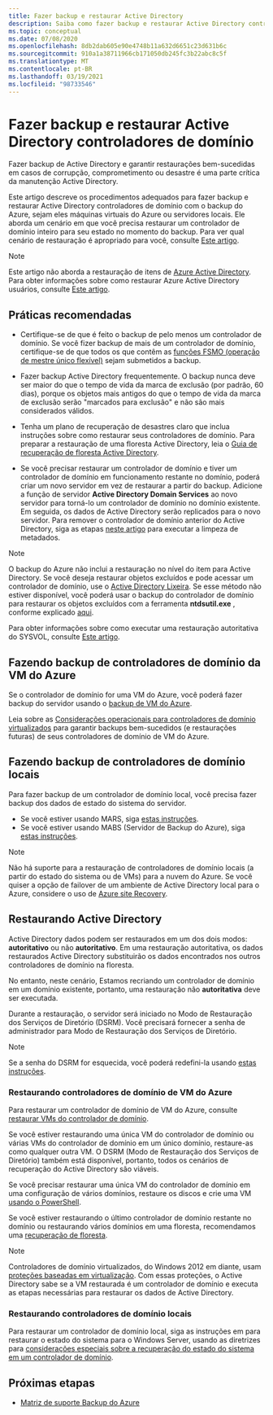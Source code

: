 ```yaml
---
title: Fazer backup e restaurar Active Directory
description: Saiba como fazer backup e restaurar Active Directory controladores de domínio.
ms.topic: conceptual
ms.date: 07/08/2020
ms.openlocfilehash: 8db2dab605e90e4748b11a632d6651c23d631b6c
ms.sourcegitcommit: 910a1a38711966cb171050db245fc3b22abc8c5f
ms.translationtype: MT
ms.contentlocale: pt-BR
ms.lasthandoff: 03/19/2021
ms.locfileid: "98733546"
---
```

# <a name="back-up-and-restore-active-directory-domain-controllers"></a>Fazer backup e restaurar Active Directory controladores de domínio

Fazer backup de Active Directory e garantir restaurações bem-sucedidas em casos de corrupção, comprometimento ou desastre é uma parte crítica da manutenção Active Directory.

Este artigo descreve os procedimentos adequados para fazer backup e restaurar Active Directory controladores de domínio com o backup do Azure, sejam eles máquinas virtuais do Azure ou servidores locais. Ele aborda um cenário em que você precisa restaurar um controlador de domínio inteiro para seu estado no momento do backup. Para ver qual cenário de restauração é apropriado para você, consulte [Este artigo](/windows-server/identity/ad-ds/manage/ad-forest-recovery-determine-how-to-recover).  

>[!NOTE]
> Este artigo não aborda a restauração de itens de [Azure Active Directory](../active-directory/fundamentals/active-directory-whatis.md). Para obter informações sobre como restaurar Azure Active Directory usuários, consulte [Este artigo](../active-directory/fundamentals/active-directory-users-restore.md).

## <a name="best-practices"></a>Práticas recomendadas

- Certifique-se de que é feito o backup de pelo menos um controlador de domínio. Se você fizer backup de mais de um controlador de domínio, certifique-se de que todos os que contêm as [funções FSMO (operação de mestre único flexível)](/windows-server/identity/ad-ds/plan/planning-operations-master-role-placement) sejam submetidos a backup.

- Fazer backup Active Directory frequentemente. O backup nunca deve ser maior do que o tempo de vida da marca de exclusão (por padrão, 60 dias), porque os objetos mais antigos do que o tempo de vida da marca de exclusão serão "marcados para exclusão" e não são mais considerados válidos.

- Tenha um plano de recuperação de desastres claro que inclua instruções sobre como restaurar seus controladores de domínio. Para preparar a restauração de uma floresta Active Directory, leia o [Guia de recuperação de floresta Active Directory](/windows-server/identity/ad-ds/manage/ad-forest-recovery-guide).

- Se você precisar restaurar um controlador de domínio e tiver um controlador de domínio em funcionamento restante no domínio, poderá criar um novo servidor em vez de restaurar a partir do backup. Adicione a função de servidor **Active Directory Domain Services** ao novo servidor para torná-lo um controlador de domínio no domínio existente. Em seguida, os dados de Active Directory serão replicados para o novo servidor. Para remover o controlador de domínio anterior do Active Directory, siga as etapas [neste artigo](/windows-server/identity/ad-ds/deploy/ad-ds-metadata-cleanup) para executar a limpeza de metadados.

>[!NOTE]
>O backup do Azure não inclui a restauração no nível do item para Active Directory. Se você deseja restaurar objetos excluídos e pode acessar um controlador de domínio, use o [Active Directory Lixeira](/windows-server/identity/ad-ds/get-started/adac/introduction-to-active-directory-administrative-center-enhancements--level-100-#ad_recycle_bin_mgmt). Se esse método não estiver disponível, você poderá usar o backup do controlador de domínio para restaurar os objetos excluídos com a ferramenta **ntdsutil.exe** , conforme explicado [aqui](https://support.microsoft.com/help/840001/how-to-restore-deleted-user-accounts-and-their-group-memberships-in-ac).
>
>Para obter informações sobre como executar uma restauração autoritativa do SYSVOL, consulte [Este artigo](/windows-server/identity/ad-ds/manage/ad-forest-recovery-authoritative-recovery-sysvol).

## <a name="backing-up-azure-vm-domain-controllers"></a>Fazendo backup de controladores de domínio da VM do Azure

Se o controlador de domínio for uma VM do Azure, você poderá fazer backup do servidor usando o [backup de VM do Azure](backup-azure-vms-introduction.md).

Leia sobre as [Considerações operacionais para controladores de domínio virtualizados](/windows-server/identity/ad-ds/get-started/virtual-dc/virtualized-domain-controllers-hyper-v#operational-considerations-for-virtualized-domain-controllers) para garantir backups bem-sucedidos (e restaurações futuras) de seus controladores de domínio de VM do Azure.

## <a name="backing-up-on-premises-domain-controllers"></a>Fazendo backup de controladores de domínio locais

Para fazer backup de um controlador de domínio local, você precisa fazer backup dos dados de estado do sistema do servidor.

- Se você estiver usando MARS, siga [estas instruções](backup-azure-system-state.md).
- Se você estiver usando MABS (Servidor de Backup do Azure), siga [estas instruções](backup-mabs-system-state-and-bmr.md).

>[!NOTE]
> Não há suporte para a restauração de controladores de domínio locais (a partir do estado do sistema ou de VMs) para a nuvem do Azure. Se você quiser a opção de failover de um ambiente de Active Directory local para o Azure, considere o uso de [Azure site Recovery](../site-recovery/site-recovery-active-directory.md).

## <a name="restoring-active-directory"></a>Restaurando Active Directory

Active Directory dados podem ser restaurados em um dos dois modos: **autoritativo** ou não **autoritativo**. Em uma restauração autoritativa, os dados restaurados Active Directory substituirão os dados encontrados nos outros controladores de domínio na floresta.

No entanto, neste cenário, Estamos recriando um controlador de domínio em um domínio existente, portanto, uma restauração não **autoritativa** deve ser executada.

Durante a restauração, o servidor será iniciado no Modo de Restauração dos Serviços de Diretório (DSRM). Você precisará fornecer a senha de administrador para Modo de Restauração dos Serviços de Diretório.

>[!NOTE]
>Se a senha do DSRM for esquecida, você poderá redefini-la usando [estas instruções](/previous-versions/windows/it-pro/windows-server-2012-r2-and-2012/cc754363(v=ws.11)).

### <a name="restoring-azure-vm-domain-controllers"></a>Restaurando controladores de domínio de VM do Azure

Para restaurar um controlador de domínio de VM do Azure, consulte [restaurar VMs do controlador de domínio](backup-azure-arm-restore-vms.md#restore-domain-controller-vms).

Se você estiver restaurando uma única VM do controlador de domínio ou várias VMs do controlador de domínio em um único domínio, restaure-as como qualquer outra VM. O DSRM (Modo de Restauração dos Serviços de Diretório) também está disponível, portanto, todos os cenários de recuperação do Active Directory são viáveis.

Se você precisar restaurar uma única VM do controlador de domínio em uma configuração de vários domínios, restaure os discos e crie uma VM [usando o PowerShell](backup-azure-vms-automation.md#restore-the-disks).

Se você estiver restaurando o último controlador de domínio restante no domínio ou restaurando vários domínios em uma floresta, recomendamos uma [recuperação de floresta](/windows-server/identity/ad-ds/manage/ad-forest-recovery-single-domain-in-multidomain-recovery).

>[!NOTE]
> Controladores de domínio virtualizados, do Windows 2012 em diante, usam [proteções baseadas em virtualização](/windows-server/identity/ad-ds/introduction-to-active-directory-domain-services-ad-ds-virtualization-level-100#virtualization-based-safeguards). Com essas proteções, o Active Directory sabe se a VM restaurada é um controlador de domínio e executa as etapas necessárias para restaurar os dados de Active Directory.

### <a name="restoring-on-premises-domain-controllers"></a>Restaurando controladores de domínio locais

Para restaurar um controlador de domínio local, siga as instruções em para restaurar o estado do sistema para o Windows Server, usando as diretrizes para [considerações especiais sobre a recuperação do estado do sistema em um controlador de domínio](backup-azure-restore-system-state.md#special-considerations-for-system-state-recovery-on-a-domain-controller).

## <a name="next-steps"></a>Próximas etapas

- [Matriz de suporte Backup do Azure](backup-support-matrix.md)